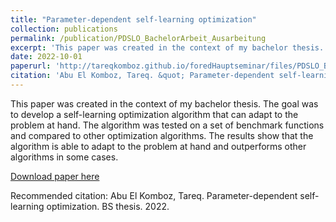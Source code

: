 ```yaml
---
title: "Parameter-dependent self-learning optimization"
collection: publications
permalink: /publication/PDSLO_BachelorArbeit_Ausarbeitung
excerpt: 'This paper was created in the context of my bachelor thesis. The goal was to develop a self-learning optimization algorithm that can adapt to the problem at hand. The algorithm was tested on a set of benchmark functions and compared to other optimization algorithms. The results show that the algorithm is able to adapt to the problem at hand and outperforms other algorithms in some cases.'
date: 2022-10-01
paperurl: 'http://tareqkomboz.github.io/foredHauptseminar/files/PDSLO_BachelorArbeit_Ausarbeitung.pdf'
citation: 'Abu El Komboz, Tareq. &quot; Parameter-dependent self-learning optimization &quot; . BS thesis. 2022.'
---
```

This paper was created in the context of my bachelor thesis. The goal was to develop a self-learning optimization algorithm that can adapt to the problem at hand. The algorithm was tested on a set of benchmark functions and compared to other optimization algorithms. The results show that the algorithm is able to adapt to the problem at hand and outperforms other algorithms in some cases.

[Download paper here](http://tareqkomboz.github.io/foredHauptseminar/files/PDSLO_BachelorArbeit_Ausarbeitung.pdf)

Recommended citation: Abu El Komboz, Tareq. Parameter-dependent self-learning optimization. BS thesis. 2022.
